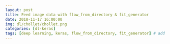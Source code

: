 ```yaml
---
layout: post
title: Feed image data with flow_from_directory & fit_generator
date: 2018-11-17 16:00:00
img: dl/chollet/chollet.png
categories: [dl-keras] 
tags: [deep learning, keras, flow_from_directory, fit_generator] # add tag
---
```




